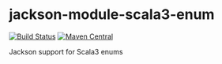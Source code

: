 # jackson-module-scala3-enum

[![Build Status](https://travis-ci.org/pjfanning/jackson-module-scala3-enum.svg?branch=master)](https://travis-ci.org/pjfanning/jackson-module-scala3-enum)
[![Maven Central](https://maven-badges.herokuapp.com/maven-central/com.github.pjfanning/jackson-module-scala3-enum_3.0.0-M3/badge.svg)](https://maven-badges.herokuapp.com/maven-central/com.github.pjfanning/jackson-module-scala3-enum_3.0.0-M3)

Jackson support for Scala3 enums
